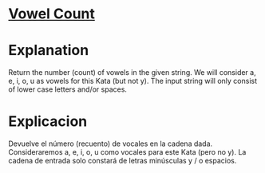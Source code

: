 # [Vowel Count](https://www.codewars.com/kata/54ff3102c1bad923760001f3)

# Explanation
Return the number (count) of vowels in the given string. We will consider a, e, i, o, u as vowels for this Kata (but not y). The input string will only consist of lower case letters and/or spaces.

# Explicacion
Devuelve el número (recuento) de vocales en la cadena dada. Consideraremos a, e, i, o, u como vocales para este Kata (pero no y). La cadena de entrada solo constará de letras minúsculas y / o espacios.

